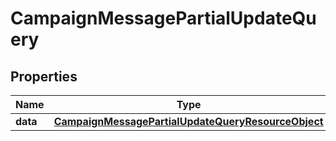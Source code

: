 # CampaignMessagePartialUpdateQuery

## Properties
Name | Type | Description | Notes
------------ | ------------- | ------------- | -------------
**data** | [**CampaignMessagePartialUpdateQueryResourceObject**](CampaignMessagePartialUpdateQueryResourceObject.md) |  | 
